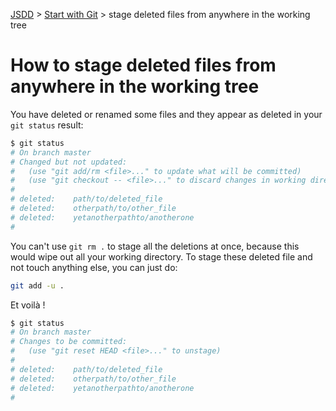 [JSDD](../README.md) &gt; [Start with Git](git-start.md) &gt; stage deleted files from anywhere in the working tree

# How to stage deleted files from anywhere in the working tree

You have deleted or renamed some files and they appear as deleted in your ```git status``` result:
```bash
$ git status
# On branch master
# Changed but not updated:
#   (use "git add/rm <file>..." to update what will be committed)
#   (use "git checkout -- <file>..." to discard changes in working directory)
#
# deleted:    path/to/deleted_file
# deleted:    otherpath/to/other_file
# deleted:    yetanotherpathto/anotherone
#
```

You can't use ```git rm .``` to stage all the deletions at once, because this would wipe out all your working directory.
To stage these deleted file and not touch anything else, you can just do:
```bash
git add -u .
```

Et voilà !
```bash
$ git status
# On branch master
# Changes to be committed:
#   (use "git reset HEAD <file>..." to unstage)
#
# deleted:    path/to/deleted_file
# deleted:    otherpath/to/other_file
# deleted:    yetanotherpathto/anotherone
#
```
